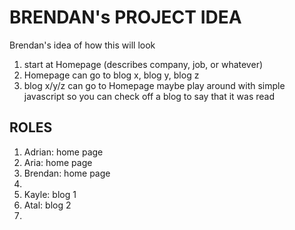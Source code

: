 # BRENDAN's PROJECT IDEA
Brendan's idea of how this will look
1. start at Homepage (describes company, job, or whatever)
3. Homepage can go to blog x, blog y, blog z
4. blog x/y/z can go to Homepage
maybe play around with simple javascript so you can check off a blog to say that it was read

## ROLES
1. Adrian: home page
2. Aria: home page
3. Brendan: home page
4. 
5. Kayle: blog 1
6. Atal: blog 2
7. 